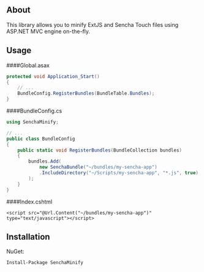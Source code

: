 ## About

This library allows you to minify ExtJS and Sencha Touch files using ASP.NET MVC engine on-the-fly.

## Usage

####Global.asax
```c#
protected void Application_Start()
{
    // ...
    BundleConfig.RegisterBundles(BundleTable.Bundles);
}
```


####BundleConfig.cs
```c#
using SenchaMinify;

// ...
public class BundleConfig
{
    public static void RegisterBundles(BundleCollection bundles)
    {
        bundles.Add(
            new SenchaBundle("~/bundles/my-sencha-app")
            .IncludeDirectory("~/Scripts/my-sencha-app", "*.js", true)
        );
    }
}

```


####Index.cshtml
```razor
<script src="@Url.Content("~/bundles/my-sencha-app")" type="text/javascript"></script>
```

## Installation
NuGet:
```
Install-Package SenchaMinify
```
